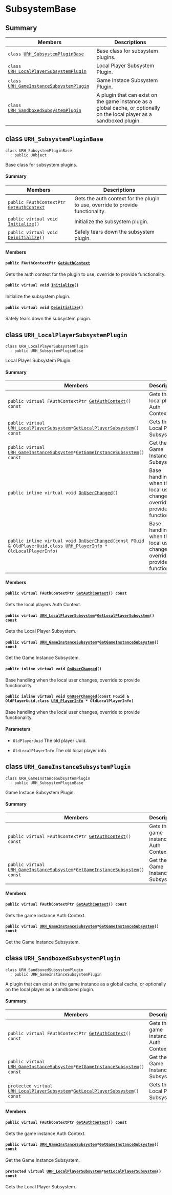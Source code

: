 # SubsystemBase <a id="group__SubsystemBase"></a>

## Summary

 Members                        | Descriptions                                
--------------------------------|---------------------------------------------
`class `[`URH_SubsystemPluginBase`](#classURH__SubsystemPluginBase) | Base class for subsystem plugins.
`class `[`URH_LocalPlayerSubsystemPlugin`](#classURH__LocalPlayerSubsystemPlugin) | Local Player Subsystem Plugin.
`class `[`URH_GameInstanceSubsystemPlugin`](#classURH__GameInstanceSubsystemPlugin) | Game Instace Subsystem Plugin.
`class `[`URH_SandboxedSubsystemPlugin`](#classURH__SandboxedSubsystemPlugin) | A plugin that can exist on the game instance as a global cache, or optionally on the local player as a sandboxed plugin.

## class `URH_SubsystemPluginBase` <a id="classURH__SubsystemPluginBase"></a>

```
class URH_SubsystemPluginBase
  : public UObject
```

Base class for subsystem plugins.

#### Summary

 Members                        | Descriptions                                
--------------------------------|---------------------------------------------
`public FAuthContextPtr `[`GetAuthContext`](#classURH__SubsystemPluginBase_1a29f5a8a69c5fe311c16ce529baebcbbe) | Gets the auth context for the plugin to use, override to provide functionality.
`public virtual void `[`Initialize`](#classURH__SubsystemPluginBase_1a4b880c273e8ef942f0c640c7df6e8a79)`()` | Initialize the subsystem plugin.
`public virtual void `[`Deinitialize`](#classURH__SubsystemPluginBase_1a0cc2784f9201bcf69a7f12ff9cb8de12)`()` | Safely tears down the subsystem plugin.

#### Members

#### `public FAuthContextPtr `[`GetAuthContext`](#classURH__SubsystemPluginBase_1a29f5a8a69c5fe311c16ce529baebcbbe) <a id="classURH__SubsystemPluginBase_1a29f5a8a69c5fe311c16ce529baebcbbe"></a>

Gets the auth context for the plugin to use, override to provide functionality.

#### `public virtual void `[`Initialize`](#classURH__SubsystemPluginBase_1a4b880c273e8ef942f0c640c7df6e8a79)`()` <a id="classURH__SubsystemPluginBase_1a4b880c273e8ef942f0c640c7df6e8a79"></a>

Initialize the subsystem plugin.

#### `public virtual void `[`Deinitialize`](#classURH__SubsystemPluginBase_1a0cc2784f9201bcf69a7f12ff9cb8de12)`()` <a id="classURH__SubsystemPluginBase_1a0cc2784f9201bcf69a7f12ff9cb8de12"></a>

Safely tears down the subsystem plugin.

## class `URH_LocalPlayerSubsystemPlugin` <a id="classURH__LocalPlayerSubsystemPlugin"></a>

```
class URH_LocalPlayerSubsystemPlugin
  : public URH_SubsystemPluginBase
```

Local Player Subsystem Plugin.

#### Summary

 Members                        | Descriptions                                
--------------------------------|---------------------------------------------
`public virtual FAuthContextPtr `[`GetAuthContext`](#classURH__LocalPlayerSubsystemPlugin_1abac9a120d9ff77cf7971942c532c611e)`() const` | Gets the local players Auth Context.
`public virtual `[`URH_LocalPlayerSubsystem`](LocalPlayer.md#classURH__LocalPlayerSubsystem)` * `[`GetLocalPlayerSubsystem`](#classURH__LocalPlayerSubsystemPlugin_1a1563225099f0ccab0dde6b7a0937756d)`() const` | Gets the Local Player Subsystem.
`public virtual `[`URH_GameInstanceSubsystem`](GameInstance.md#classURH__GameInstanceSubsystem)` * `[`GetGameInstanceSubsystem`](#classURH__LocalPlayerSubsystemPlugin_1a0467468e4d19b5bd06c558cde90ef7e4)`() const` | Get the Game Instance Subsystem.
`public inline virtual void `[`OnUserChanged`](#classURH__LocalPlayerSubsystemPlugin_1a31753089540e2916c9c19925c4804f68)`()` | Base handling when the local user changes, override to provide functionality.
`public inline virtual void `[`OnUserChanged`](#classURH__LocalPlayerSubsystemPlugin_1ad7c83133c0053de9a5cd4d58cf2af0bc)`(const FGuid & OldPlayerUuid,class `[`URH_PlayerInfo`](PlayerInfo.md#classURH__PlayerInfo)` * OldLocalPlayerInfo)` | Base handling when the local user changes, override to provide functionality.

#### Members

#### `public virtual FAuthContextPtr `[`GetAuthContext`](#classURH__LocalPlayerSubsystemPlugin_1abac9a120d9ff77cf7971942c532c611e)`() const` <a id="classURH__LocalPlayerSubsystemPlugin_1abac9a120d9ff77cf7971942c532c611e"></a>

Gets the local players Auth Context.

#### `public virtual `[`URH_LocalPlayerSubsystem`](LocalPlayer.md#classURH__LocalPlayerSubsystem)` * `[`GetLocalPlayerSubsystem`](#classURH__LocalPlayerSubsystemPlugin_1a1563225099f0ccab0dde6b7a0937756d)`() const` <a id="classURH__LocalPlayerSubsystemPlugin_1a1563225099f0ccab0dde6b7a0937756d"></a>

Gets the Local Player Subsystem.

#### `public virtual `[`URH_GameInstanceSubsystem`](GameInstance.md#classURH__GameInstanceSubsystem)` * `[`GetGameInstanceSubsystem`](#classURH__LocalPlayerSubsystemPlugin_1a0467468e4d19b5bd06c558cde90ef7e4)`() const` <a id="classURH__LocalPlayerSubsystemPlugin_1a0467468e4d19b5bd06c558cde90ef7e4"></a>

Get the Game Instance Subsystem.

#### `public inline virtual void `[`OnUserChanged`](#classURH__LocalPlayerSubsystemPlugin_1a31753089540e2916c9c19925c4804f68)`()` <a id="classURH__LocalPlayerSubsystemPlugin_1a31753089540e2916c9c19925c4804f68"></a>

Base handling when the local user changes, override to provide functionality.

#### `public inline virtual void `[`OnUserChanged`](#classURH__LocalPlayerSubsystemPlugin_1ad7c83133c0053de9a5cd4d58cf2af0bc)`(const FGuid & OldPlayerUuid,class `[`URH_PlayerInfo`](PlayerInfo.md#classURH__PlayerInfo)` * OldLocalPlayerInfo)` <a id="classURH__LocalPlayerSubsystemPlugin_1ad7c83133c0053de9a5cd4d58cf2af0bc"></a>

Base handling when the local user changes, override to provide functionality.

#### Parameters
* `OldPlayerUuid` The old player Uuid. 

* `OldLocalPlayerInfo` The old local player info.

## class `URH_GameInstanceSubsystemPlugin` <a id="classURH__GameInstanceSubsystemPlugin"></a>

```
class URH_GameInstanceSubsystemPlugin
  : public URH_SubsystemPluginBase
```

Game Instace Subsystem Plugin.

#### Summary

 Members                        | Descriptions                                
--------------------------------|---------------------------------------------
`public virtual FAuthContextPtr `[`GetAuthContext`](#classURH__GameInstanceSubsystemPlugin_1acd7dfc1bd22a1703de6a7eae16bb1652)`() const` | Gets the game instance Auth Context.
`public virtual `[`URH_GameInstanceSubsystem`](GameInstance.md#classURH__GameInstanceSubsystem)` * `[`GetGameInstanceSubsystem`](#classURH__GameInstanceSubsystemPlugin_1a49c39e1714e1e281ef931a7bd92e32d6)`() const` | Get the Game Instance Subsystem.

#### Members

#### `public virtual FAuthContextPtr `[`GetAuthContext`](#classURH__GameInstanceSubsystemPlugin_1acd7dfc1bd22a1703de6a7eae16bb1652)`() const` <a id="classURH__GameInstanceSubsystemPlugin_1acd7dfc1bd22a1703de6a7eae16bb1652"></a>

Gets the game instance Auth Context.

#### `public virtual `[`URH_GameInstanceSubsystem`](GameInstance.md#classURH__GameInstanceSubsystem)` * `[`GetGameInstanceSubsystem`](#classURH__GameInstanceSubsystemPlugin_1a49c39e1714e1e281ef931a7bd92e32d6)`() const` <a id="classURH__GameInstanceSubsystemPlugin_1a49c39e1714e1e281ef931a7bd92e32d6"></a>

Get the Game Instance Subsystem.

## class `URH_SandboxedSubsystemPlugin` <a id="classURH__SandboxedSubsystemPlugin"></a>

```
class URH_SandboxedSubsystemPlugin
  : public URH_GameInstanceSubsystemPlugin
```

A plugin that can exist on the game instance as a global cache, or optionally on the local player as a sandboxed plugin.

#### Summary

 Members                        | Descriptions                                
--------------------------------|---------------------------------------------
`public virtual FAuthContextPtr `[`GetAuthContext`](#classURH__SandboxedSubsystemPlugin_1a252d118412cc3ad05f804ab29b0067f0)`() const` | Gets the game instance Auth Context.
`public virtual `[`URH_GameInstanceSubsystem`](GameInstance.md#classURH__GameInstanceSubsystem)` * `[`GetGameInstanceSubsystem`](#classURH__SandboxedSubsystemPlugin_1adba25e1be3399c18148730efc0c9c9cb)`() const` | Get the Game Instance Subsystem.
`protected virtual `[`URH_LocalPlayerSubsystem`](LocalPlayer.md#classURH__LocalPlayerSubsystem)` * `[`GetLocalPlayerSubsystem`](#classURH__SandboxedSubsystemPlugin_1a5b6ebbd31b25c5224ef36bdde19b9716)`() const` | Gets the Local Player Subsystem.

#### Members

#### `public virtual FAuthContextPtr `[`GetAuthContext`](#classURH__SandboxedSubsystemPlugin_1a252d118412cc3ad05f804ab29b0067f0)`() const` <a id="classURH__SandboxedSubsystemPlugin_1a252d118412cc3ad05f804ab29b0067f0"></a>

Gets the game instance Auth Context.

#### `public virtual `[`URH_GameInstanceSubsystem`](GameInstance.md#classURH__GameInstanceSubsystem)` * `[`GetGameInstanceSubsystem`](#classURH__SandboxedSubsystemPlugin_1adba25e1be3399c18148730efc0c9c9cb)`() const` <a id="classURH__SandboxedSubsystemPlugin_1adba25e1be3399c18148730efc0c9c9cb"></a>

Get the Game Instance Subsystem.

#### `protected virtual `[`URH_LocalPlayerSubsystem`](LocalPlayer.md#classURH__LocalPlayerSubsystem)` * `[`GetLocalPlayerSubsystem`](#classURH__SandboxedSubsystemPlugin_1a5b6ebbd31b25c5224ef36bdde19b9716)`() const` <a id="classURH__SandboxedSubsystemPlugin_1a5b6ebbd31b25c5224ef36bdde19b9716"></a>

Gets the Local Player Subsystem.

